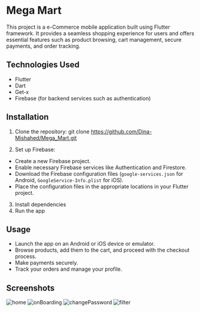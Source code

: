 # Mega Mart
This project is a e-Commerce mobile application built using Flutter framework. It provides a seamless shopping experience for users and offers essential features such as product browsing, cart management, secure payments, and order tracking.
## Technologies Used

- Flutter
- Dart
- Get-x
- Firebase (for backend services such as authentication)
## Installation

1. Clone the repository: git clone https://github.com/Dina-Mishahed/Mega_Mart.git

2. Set up Firebase:

- Create a new Firebase project.
- Enable necessary Firebase services like Authentication and Firestore.
- Download the Firebase configuration files (`google-services.json` for Android, `GoogleService-Info.plist` for iOS).
- Place the configuration files in the appropriate locations in your Flutter project.

3. Install dependencies
4. Run the app

## Usage

- Launch the app on an Android or iOS device or emulator.
- Browse products, add them to the cart, and proceed with the checkout process.
- Make payments securely.
- Track your orders and manage your profile.


## Screenshots
![home](https://github.com/Dina-Mishahed/Mega_Mart/assets/53543119/996205af-fa86-45d8-84f5-3300cf9cdc7d)
![onBoarding](https://github.com/Dina-Mishahed/Mega_Mart/assets/53543119/5abe2318-4812-4d9e-adcd-b6f19f138190)
![changePassword](https://github.com/Dina-Mishahed/Mega_Mart/assets/53543119/e878b182-b437-4b15-a97b-307f74c4848a)
![filter](https://github.com/Dina-Mishahed/Mega_Mart/assets/53543119/096e0b65-b96c-4e0b-9ddd-7f55b8b4c9d9)

